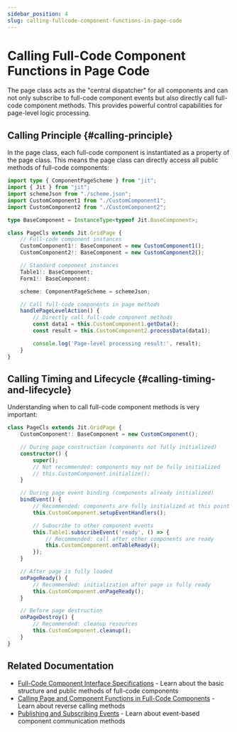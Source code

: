 ```yaml
---
sidebar_position: 4
slug: calling-fullcode-component-functions-in-page-code
---
```


# Calling Full-Code Component Functions in Page Code

The page class acts as the "central dispatcher" for all components and can not only subscribe to full-code component events but also directly call full-code component methods. This provides powerful control capabilities for page-level logic processing.

## Calling Principle {#calling-principle}

In the page class, each full-code component is instantiated as a property of the page class. This means the page class can directly access all public methods of full-code components:

```typescript title="Component instances in page.ts"
import type { ComponentPageScheme } from "jit";
import { Jit } from "jit";
import schemeJson from "./scheme.json";
import CustomComponent1 from "./CustomComponent1";
import CustomComponent2 from "./CustomComponent2";

type BaseComponent = InstanceType<typeof Jit.BaseComponent>;

class PageCls extends Jit.GridPage {
    // Full-code component instances
    CustomComponent1!: BaseComponent = new CustomComponent1();
    CustomComponent2!: BaseComponent = new CustomComponent2();

    // Standard component instances
    Table1!: BaseComponent;
    Form1!: BaseComponent;

    scheme: ComponentPageScheme = schemeJson;

    // Call full-code components in page methods
    handlePageLevelAction() {
        // Directly call full-code component methods
        const data1 = this.CustomComponent1.getData();
        const result = this.CustomComponent2.processData(data1);

        console.log('Page-level processing result:', result);
    }
}
```

## Calling Timing and Lifecycle {#calling-timing-and-lifecycle}

Understanding when to call full-code component methods is very important:

```typescript title="Calling timing in lifecycle"
class PageCls extends Jit.GridPage {
    CustomComponent!: BaseComponent = new CustomComponent();

    // During page construction (components not fully initialized)
    constructor() {
        super();
        // Not recommended: components may not be fully initialized
        // this.CustomComponent.initialize();
    }

    // During page event binding (components already initialized)
    bindEvent() {
        // Recommended: components are fully initialized at this point
        this.CustomComponent.setupEventHandlers();

        // Subscribe to other component events
        this.Table1.subscribeEvent('ready', () => {
            // Recommended: call after other components are ready
            this.CustomComponent.onTableReady();
        });
    }

    // After page is fully loaded
    onPageReady() {
        // Recommended: initialization after page is fully ready
        this.CustomComponent.onPageReady();
    }

    // Before page destruction
    onPageDestroy() {
        // Recommended: cleanup resources
        this.CustomComponent.cleanup();
    }
}
```

## Related Documentation

- [Full-Code Component Interface Specifications](./ui-component-interface-specifications) - Learn about the basic structure and public methods of full-code components
- [Calling Page and Component Functions in Full-Code Components](./calling-page-and-component-functions-in-fullcode-components) - Learn about reverse calling methods
- [Publishing and Subscribing Events](./emitting-events) - Learn about event-based component communication methods
